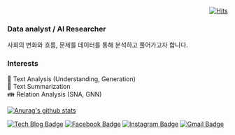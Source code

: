   <div align="right">
	
  [![Hits](https://hits.seeyoufarm.com/api/count/incr/badge.svg?url=https%3A%2F%2Fgithub.com%2FKimJiSeong1994)](https://hits.seeyoufarm.com) 
	
  </div>

### Data analyst / AI Researcher 
사회의 변화와 흐름, 문제를 데이터를 통해 분석하고 풀어가고자 합니다.

### Interests
📑 Text Analysis (Understanding, Generation)<br/> 
📝 Text Summarization<br/>
👪 Relation Analysis (SNA, GNN)<br/>

[![Anurag's github stats](https://github-readme-stats.vercel.app/api?username=KimJIseong1994)](https://github.com/anuraghazra/github-readme-stats)

<div align="left">
	
[![Tech Blog Badge](http://img.shields.io/badge/-Tech%20blog-black?style=flat-square&logo=github&link=https://KimJiSeong1994.github.io/)](https://www.notion.so/Jiseong-s-blog-73998f5c21374480bc642d5bdfbd265f) 
[![Facebook Badge](https://img.shields.io/badge/-Facebook-1877f2?style=flat-square&logo=facebook&logoColor=white&link=https://www.facebook.com/KimJiSeong1994)](https://www.facebook.com/KimJiSeong1994) 
[![Instagram Badge](https://img.shields.io/badge/-Instagram-dd2a7b?style=flat-square&logo=instagram&logoColor=white&link=https://www.instagram.com/__ji_seong__/)](https://www.instagram.com/__ji_seong__/) 
[![Gmail Badge](https://img.shields.io/badge/-Gmail-d14836?style=flat-square&logo=Gmail&logoColor=white&link=mailto:js05141@gmail.com)](mailto:js05141@gmail.com)
</div>

